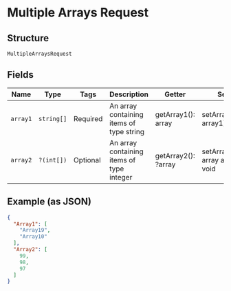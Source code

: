 
# Multiple Arrays Request

## Structure

`MultipleArraysRequest`

## Fields

| Name | Type | Tags | Description | Getter | Setter |
|  --- | --- | --- | --- | --- | --- |
| `array1` | `string[]` | Required | An array containing items of type string | getArray1(): array | setArray1(array array1): void |
| `array2` | `?(int[])` | Optional | An array containing items of type integer | getArray2(): ?array | setArray2(?array array2): void |

## Example (as JSON)

```json
{
  "Array1": [
    "Array19",
    "Array10"
  ],
  "Array2": [
    99,
    98,
    97
  ]
}
```

